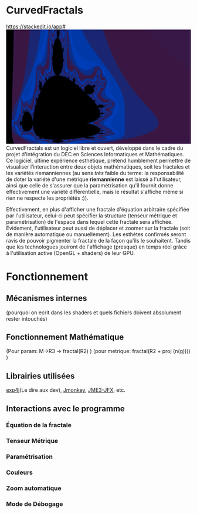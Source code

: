 ﻿# CurvedFractals
https://stackedit.io/app#
![enter image description here](https://raw.githubusercontent.com/LudoDm/CurvedFractals/master/res/images/demo.png)
CurvedFractals est un logiciel libre et ouvert, développé dans le cadre du projet d'intégration du DEC en Sciences Informatiques et Mathématiques. 
Ce logiciel, ultime expérience esthétique, prétend humblement permettre de visualiser l’interaction entre deux objets mathématiques, soit les fractales et les variétés riemanniennes (au sens *très* faible du terme: la responsabilité de doter la variété d'une métrique **riemannienne** est laissé à l'utilisateur, ainsi que celle de s'assurer que la paramétrisation qu'il fournit donne effectivement une variété différentielle, mais le résultat s'affiche même si rien ne respecte les propriétés :)).

Effectivement, en plus d'afficher une fractale d'équation arbitraire spécifiée par l'utilisateur, celui-ci peut spécifier la structure (tenseur métrique et paramétrisation) de l'espace dans lequel cette fractale sera affichée. Évidement, l'utilisateur peut aussi de déplacer et zoomer sur la fractale (soit de manière automatique ou manuellement). Les esthètes confirmés seront ravis de pouvoir pigmenter la fractale de la façon qu'ils le souhaitent.  Tandis que les technologues jouiront de l'affichage (presque) en temps réel grâce à l'utilisation active (OpenGL + shaders) de leur GPU. 

# Fonctionnement
## Mécanismes internes

(pourquoi on ecrit dans les shaders et quels fichiers doivent absolument rester intouchés)
## Fonctionnement Mathématique
(Pour param: M->R3 -> fractal(R2) )
(pour metrique: fractal(R2 + proj (n(g)))) ) 
## Librairies utilisées

[exp4j](https://github.com/fasseg/exp4j)(Le dire aux dev), [Jmonkey](https://github.com/jMonkeyEngine/jmonkeyengine), [JME3-JFX](https://github.com/empirephoenix/JME3-JFX), etc.

## Interactions avec le programme 
### Équation de la fractale
### Tenseur Métrique
### Paramétrisation
### Couleurs
###  Zoom automatique
### Mode de Débogage




